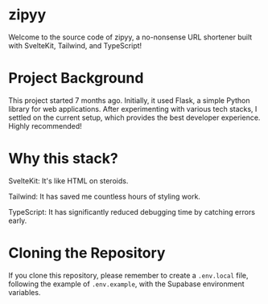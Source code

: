 # zipyy
Welcome to the source code of zipyy, a no-nonsense URL shortener built with SvelteKit, Tailwind, and TypeScript!

# Project Background
This project started 7 months ago. Initially, it used Flask, a simple Python library for web applications. After experimenting with various tech stacks, I settled on the current setup, which provides the best developer experience. Highly recommended!

# Why this stack?
SvelteKit: It's like HTML on steroids.

Tailwind: It has saved me countless hours of styling work.

TypeScript: It has significantly reduced debugging time by catching errors early.

# Cloning the Repository
If you clone this repository, please remember to create a `.env.local` file, following the example of `.env.example`, with the Supabase environment variables.
